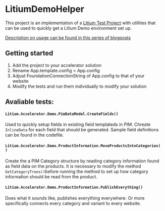 # LitiumDemoHelper

This project is an implementation of a [Litium Test Project](https://kc.litiumstudio.se/documentation/get-started/setting_up_a_test_project) with utilities that can be used to quickly get a Litium Demo environment set up.

[Description on usage can be found in this series of blogposts](https://blog.gooser.se/post/170796148634/setting-up-a-litium-customer-demo-part-1-excel)

## Getting started

1. Add the project to your accelerator solution
1. Rename App.template.config > App.config
1. Adjust FoundationConnectionString of App.config to that of your website
1. Modify the tests and run them individually to modify your solution

## Avaliable tests:

#### ```Litium.Accelerator.Demo.PimDataModel.CreateFields()```
Used to quickly setup fields in existing field templateds in 
PIM. Chreate `InlineData` for each field that should be 
generated. Sample field definitions can be found in the codefile.

#### ```Litium.Accelerator.Demo.ProductInformation.MoveProductsIntoCategories()```
Create the a PIM Category structure by reading category information found as field data on the products. It is 
necessary to modify the method `GetCategoryTrees()`before 
running the method to set up how category information should
be read from the product.

#### ```Litium.Accelerator.Demo.ProductInformation.PublishEverything()```
Does what it sounds like, publishes everything everywhere. Or more specifically connects every category and variant to every website.
